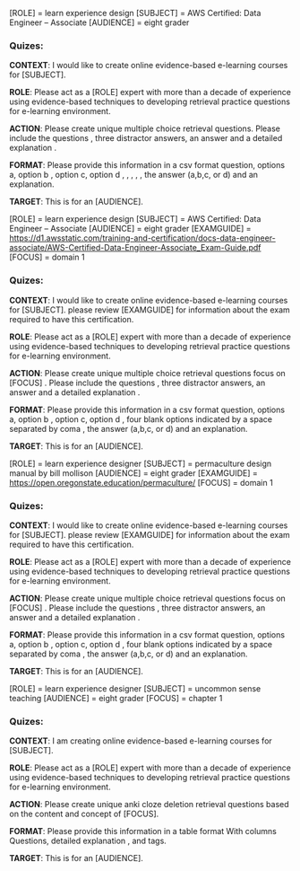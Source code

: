 
[ROLE] = learn experience design
[SUBJECT] = AWS Certified: Data Engineer – Associate
[AUDIENCE] = eight grader

### Quizes:
**CONTEXT**: I would like to create online evidence-based e-learning courses for [SUBJECT]. 

**ROLE**: Please act as a [ROLE] expert with more than a decade of experience using evidence-based techniques to developing retrieval practice questions for e-learning environment. 

**ACTION**: Please create unique multiple choice retrieval questions. Please include the questions , three distractor answers, an answer and a detailed explanation . 

**FORMAT**: Please provide this information in a csv format question, options a, option b , option c, option d ,  , , ,  , the answer (a,b,c, or d) and an explanation. 

**TARGET**: This is for an [AUDIENCE].


[ROLE] = learn experience design
[SUBJECT] = AWS Certified: Data Engineer – Associate
[AUDIENCE] = eight grader
[EXAMGUIDE] =  https://d1.awsstatic.com/training-and-certification/docs-data-engineer-associate/AWS-Certified-Data-Engineer-Associate_Exam-Guide.pdf
[FOCUS] = domain 1
### Quizes:
**CONTEXT**: I would like to create online evidence-based e-learning courses for [SUBJECT]. please review [EXAMGUIDE] for information about the exam required to have this certification.

**ROLE**: Please act as a [ROLE] expert with more than a decade of experience using evidence-based techniques to developing retrieval practice questions for e-learning environment. 

**ACTION**: Please create unique multiple choice retrieval questions focus on [FOCUS] . Please include the questions , three distractor answers, an answer and a detailed explanation . 

**FORMAT**: Please provide this information in a csv format question, options a, option b , option c, option d ,  four blank options indicated by a space separated by coma , the answer (a,b,c, or d) and an explanation. 

**TARGET**: This is for an [AUDIENCE].



[ROLE] = learn experience designer
[SUBJECT] = permaculture design manual by bill mollison
[AUDIENCE] = eight grader
[EXAMGUIDE] =  https://open.oregonstate.education/permaculture/
[FOCUS] = domain 1
### Quizes:
**CONTEXT**: I would like to create online evidence-based e-learning courses for [SUBJECT]. please review [EXAMGUIDE] for information about the exam required to have this certification.

**ROLE**: Please act as a [ROLE] expert with more than a decade of experience using evidence-based techniques to developing retrieval practice questions for e-learning environment. 

**ACTION**: Please create unique multiple choice retrieval questions focus on [FOCUS] . Please include the questions , three distractor answers, an answer and a detailed explanation . 

**FORMAT**: Please provide this information in a csv format question, options a, option b , option c, option d ,  four blank options indicated by a space separated by coma , the answer (a,b,c, or d) and an explanation. 

**TARGET**: This is for an [AUDIENCE].

[ROLE] = learn experience designer
[SUBJECT] = uncommon sense teaching
[AUDIENCE] = eight grader
[FOCUS] = chapter 1
### Quizes:
**CONTEXT**: I am creating online evidence-based e-learning courses for [SUBJECT]. 

**ROLE**: Please act as a [ROLE] expert with more than a decade of experience using evidence-based techniques to developing retrieval practice questions for e-learning environment. 

**ACTION**: Please create unique anki cloze deletion retrieval questions based on the content and concept of [FOCUS]. 

**FORMAT**: Please provide this information in a table format With columns Questions, detailed explanation , and  tags. 

**TARGET**: This is for an [AUDIENCE].